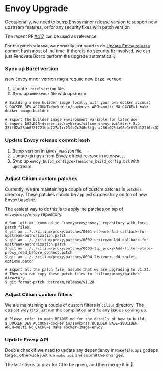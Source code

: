 # Envoy Upgrade

Occasionally, we need to bump Envoy minor release version to support new
upstream features, or for any security fixes with patch version.

The recent PR [#417](https://github.com/cilium/proxy/pull/417) can be used
as reference.

For the patch release, we normally just need to do [Update Envoy release commit hash](#update-envoy-release-commit-hash) most of the time.
If there is no security fix involved, we can just Renovate Bot to perform
the upgrade automatically.

### Sync up Bazel version

New Envoy minor version might require new Bazel version.

1. Update `.bazelversion` file.
2. Sync up `WORKSPACE` file with upstream.

```shell
# Building a new builder image locally with your own docker account
$ DOCKER_DEV_ACCOUNT=docker.io/sayboras ARCH=multi NO_CACHE=1 make docker-image-builder

# Export the builder image environment variable for later use
$ export BUILDER=docker.io/sayboras/cilium-envoy-builder:6.3.2-35ff82a25ab6321721eba727a1cc23fe7c240d5f@sha256:028da98e1c815d12250cc32327f3511016a859a027c0136d1ac7a4a178fbfe41
```

### Update Envoy release commit hash
1. Bump version in `ENVOY_VERSION` file.
2. Update git hash from Envoy official release in `WORKSPACE`.
3. Sync up `envoy_build_config/extensions_build_config.bzl` with upstream.

### Adjust Cilium custom patches

Currently, we are maintaining a couple of custom patches in `patches` directory.
These patches should be applied successfully on top of new Envoy baseline.

The easiest way to do this is to apply the patches on top of `envoyproxy/envoy` repository.

```shell
# Run `git am` command in `envoyproxy/envoy` repository with local patch files.
$ git am ../../cilium/proxy/patches/0001-network-Add-callback-for-upstream-authorization.patch
$ git am ../../cilium/proxy/patches/0002-upstream-Add-callback-for-upstream-authorization.patch
$ git am ../../cilium/proxy/patches/0003-tcp_proxy-Add-filter-state-proxy_read_before_connect.patch
$ git am ../../cilium/proxy/patches/0004-listener-add-socket-options.patch

# Export all the patch file, assume that we are upgrading to v1.28.
# Then you can copy these patch files to `cilium/proxy/patches` directory.
$ git format-patch upstream/release/v1.28
```

### Adjust Cilium custom filters

We are maintaining a couple of custom filters in `cilium` directory. The
easiest way is to just run the compilation and fix any issues coming up.

```shell
# Please refer to main README.md for the details of how to build.
$ DOCKER_DEV_ACCOUNT=docker.io/sayboras BUILDER_BASE=$BUILDER ARCH=multi NO_CACHE=1 make docker-image-envoy
```

### Update Envoy API

Double check if we need to update any dependency in `Makefile.api` godeps target, otherwise
just run `make api` and submit the changes.

The last step is to pray for CI to be green, and then merge it in :pray:.
